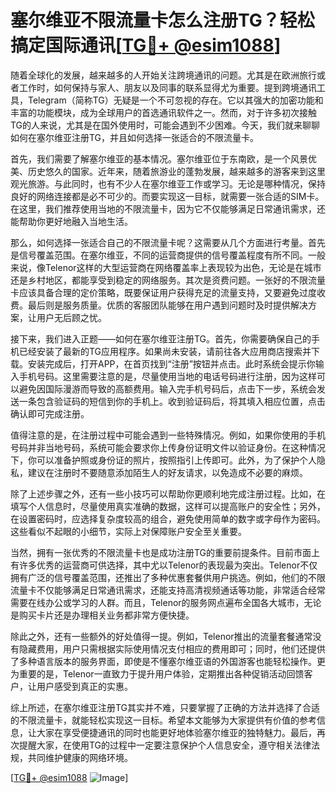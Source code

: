 # 塞尔维亚不限流量卡怎么注册TG？轻松搞定国际通讯[[TG💪+ @esim1088](https://t.me/s/esim1088)]

随着全球化的发展，越来越多的人开始关注跨境通讯的问题。尤其是在欧洲旅行或者工作时，如何保持与家人、朋友以及同事的联系显得尤为重要。提到跨境通讯工具，Telegram（简称TG）无疑是一个不可忽视的存在。它以其强大的加密功能和丰富的功能模块，成为全球用户的首选通讯软件之一。然而，对于许多初次接触TG的人来说，尤其是在国外使用时，可能会遇到不少困难。今天，我们就来聊聊如何在塞尔维亚注册TG，并且如何选择一张适合的不限流量卡。

首先，我们需要了解塞尔维亚的基本情况。塞尔维亚位于东南欧，是一个风景优美、历史悠久的国家。近年来，随着旅游业的蓬勃发展，越来越多的游客来到这里观光旅游。与此同时，也有不少人在塞尔维亚工作或学习。无论是哪种情况，保持良好的网络连接都是必不可少的。而要实现这一目标，就需要一张合适的SIM卡。在这里，我们推荐使用当地的不限流量卡，因为它不仅能够满足日常通讯需求，还能帮助你更好地融入当地生活。

那么，如何选择一张适合自己的不限流量卡呢？这需要从几个方面进行考量。首先是信号覆盖范围。在塞尔维亚，不同的运营商提供的信号覆盖程度有所不同。一般来说，像Telenor这样的大型运营商在网络覆盖率上表现较为出色，无论是在城市还是乡村地区，都能享受到稳定的网络服务。其次是资费问题。一张好的不限流量卡应该具备合理的定价策略，既要保证用户获得充足的流量支持，又要避免过度收费。最后则是服务质量。优质的客服团队能够在用户遇到问题时及时提供解决方案，让用户无后顾之忧。

接下来，我们进入正题——如何在塞尔维亚注册TG。首先，你需要确保自己的手机已经安装了最新的TG应用程序。如果尚未安装，请前往各大应用商店搜索并下载。安装完成后，打开APP，在首页找到“注册”按钮并点击。此时系统会提示你输入手机号码。这里需要注意的是，尽量使用当地的电话号码进行注册，因为这样可以避免因国际漫游而导致的高额费用。输入完手机号码后，点击下一步，系统会发送一条包含验证码的短信到你的手机上。收到验证码后，将其填入相应位置，点击确认即可完成注册。

值得注意的是，在注册过程中可能会遇到一些特殊情况。例如，如果你使用的手机号码并非当地号码，系统可能会要求你上传身份证明文件以验证身份。在这种情况下，你可以准备护照或身份证的照片，按照指引上传即可。此外，为了保护个人隐私，建议在注册时不要随意添加陌生人的好友请求，以免造成不必要的麻烦。

除了上述步骤之外，还有一些小技巧可以帮助你更顺利地完成注册过程。比如，在填写个人信息时，尽量使用真实准确的数据，这样可以提高账户的安全性；另外，在设置密码时，应选择复杂度较高的组合，避免使用简单的数字或字母作为密码。这些看似不起眼的小细节，实际上对保障账户安全至关重要。

当然，拥有一张优秀的不限流量卡也是成功注册TG的重要前提条件。目前市面上有许多优秀的运营商可供选择，其中尤以Telenor的表现最为突出。Telenor不仅拥有广泛的信号覆盖范围，还推出了多种优惠套餐供用户挑选。例如，他们的不限流量卡不仅能够满足日常通讯需求，还能支持高清视频通话等功能，非常适合经常需要在线办公或学习的人群。而且，Telenor的服务网点遍布全国各大城市，无论是购买卡片还是办理相关业务都非常方便快捷。

除此之外，还有一些额外的好处值得一提。例如，Telenor推出的流量套餐通常没有隐藏费用，用户只需根据实际使用情况支付相应的费用即可；同时，他们还提供了多种语言版本的服务界面，即使是不懂塞尔维亚语的外国游客也能轻松操作。更为重要的是，Telenor一直致力于提升用户体验，定期推出各种促销活动回馈客户，让用户感受到真正的实惠。

综上所述，在塞尔维亚注册TG其实并不难，只要掌握了正确的方法并选择了合适的不限流量卡，就能轻松实现这一目标。希望本文能够为大家提供有价值的参考信息，让大家在享受便捷通讯的同时也能更好地体验塞尔维亚的独特魅力。最后，再次提醒大家，在使用TG的过程中一定要注意保护个人信息安全，遵守相关法律法规，共同维护健康的网络环境。

[[TG💪+ @esim1088](https://t.me/s/esim1088) ![Image](https://i.postimg.cc/4NQfJmqS/Snipaste-2025-05-13-00-14-12.png)]